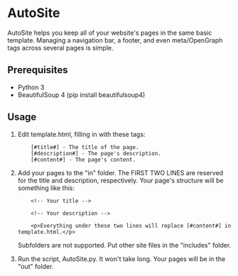 # AutoSite
AutoSite helps you keep all of your website's pages in the same basic template. Managing a navigation bar, a footer, and even meta/OpenGraph tags across several pages is simple.
## Prerequisites
   - Python 3
   - BeautifulSoup 4 (pip install beautifulsoup4)
## Usage
1. Edit template.html, filling in with these tags:

           [#title#] - The title of the page.
           [#description#] - The page's description.
           [#content#] - The page's content.
           
2. Add your pages to the "in" folder.
      The FIRST TWO LINES are reserved for the title and description, respectively. Your page's structure will be something like this:
           
           <!-- Your title -->
           
           <!-- Your description -->
           
           <p>Everything under these two lines will replace [#content#] in template.html.</p>
              
    Subfolders are not supported. Put other site files in the "includes" folder.
3. Run the script, AutoSite.py. It won't take long. Your pages will be in the "out" folder.
